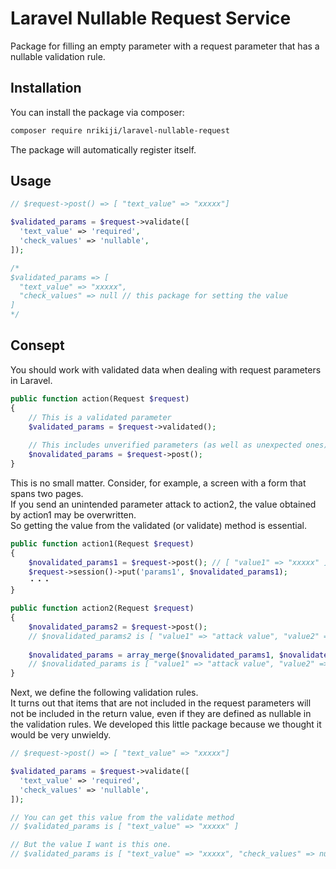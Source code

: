 # Laravel Nullable Request Service
Package for filling an empty parameter with a request parameter that has a nullable validation rule.

## Installation

You can install the package via composer: 

```bash
composer require nrikiji/laravel-nullable-request
```

The package will automatically register itself.

## Usage
```php
// $request->post() => [ "text_value" => "xxxxx"]

$validated_params = $request->validate([
  'text_value' => 'required',
  'check_values' => 'nullable',
]);

/*
$validated_params => [
  "text_value" => "xxxxx",
  "check_values" => null // this package for setting the value
]
*/
```

## Consept

You should work with validated data when dealing with request parameters in Laravel.    

```php
public function action(Request $request)
{
    // This is a validated parameter
    $validated_params = $request->validated();
    
    // This includes unverified parameters (as well as unexpected ones)
    $novalidated_params = $request->post();
}
```

This is no small matter. Consider, for example, a screen with a form that spans two pages.  
If you send an unintended parameter attack to action2, the value obtained by action1 may be overwritten.  
So getting the value from the validated (or validate) method is essential.

```php
public function action1(Request $request)
{
    $novalidated_params1 = $request->post(); // [ "value1" => "xxxxx" ]
    $request->session()->put('params1', $novalidated_params1);
    ・・・
}

public function action2(Request $request)
{
    $novalidated_params2 = $request->post();
    // $novalidated_params2 is [ "value1" => "attack value", "value2" => "xxxxx" ]
    
    $novalidated_params = array_merge($novalidated_params1, $novalidated_params2);
    // $novalidated_params is [ "value1" => "attack value", "value2" => "xxxxx" ]
}

```

Next, we define the following validation rules.  
It turns out that items that are not included in the request parameters will not be included in the return value, even if they are defined as nullable in the validation rules. We developed this little package because we thought it would be very unwieldy.

```php
// $request->post() => [ "text_value" => "xxxxx"]

$validated_params = $request->validate([
  'text_value' => 'required',
  'check_values' => 'nullable',
]);

// You can get this value from the validate method
// $validated_params is [ "text_value" => "xxxxx" ]

// But the value I want is this one.
// $validated_params is [ "text_value" => "xxxxx", "check_values" => null ]

```


